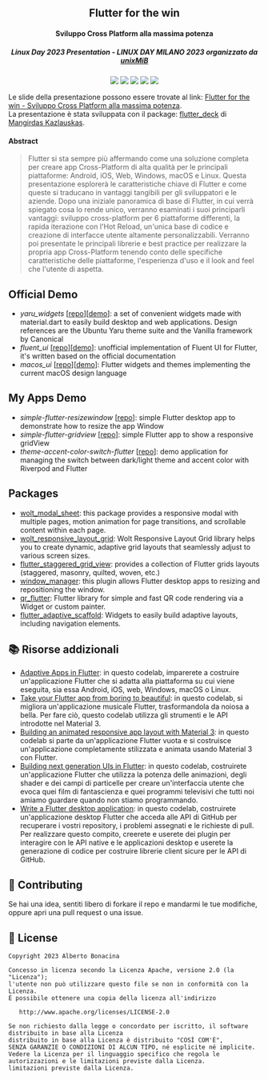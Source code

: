 <div align="center">
  <h2>Flutter for the win</h2>
  <h4>Sviluppo Cross Platform alla massima potenza</h4>
  <h5>Linux Day 2023 Presentation - LINUX DAY MILANO 2023 organizzato da <a href="https://www.unixmib.org/">unixMiB</a></h5>
  <p>
    <a href="https://dart.dev/"><img src="https://img.shields.io/badge/Dart-0175C2?style=for-the-badge&logo=dart&logoColor=white"></a>
    <a href="https://flutter.dev/"><img src="https://img.shields.io/badge/Flutter-02569B?style=for-the-badge&logo=flutter&logoColor=white"></a>
    <a href="https://www.apache.org/licenses/LICENSE-2.0.html"><img src="https://img.shields.io/badge/licence-Apache%202.0-yellow?style=for-the-badge&"></a>
    <a href="https://www.netlify.com/"><img src="https://img.shields.io/badge/Netlify-00C7B7?style=for-the-badge&logo=netlify&logoColor=white"/></a>
    <a href="https://www.cloudflare.com/"><img src="https://img.shields.io/badge/CloudFlare-e06d10?style=for-the-badge&logo=cloudflare&logoColor=white"/></a>
  </p>
</div>

Le slide della presentazione possono essere trovate al link: [Flutter for the win - Sviluppo Cross Platform alla massima potenza](https://ldmi2023.albertobonacina.com/).<br>
La presentazione è stata sviluppata con il package: [flutter_deck](https://pub.dev/packages/flutter_deck) di [Mangirdas Kazlauskas](https://kazlauskas.dev/about-me/).

#### Abstract 

> Flutter si sta sempre più affermando come una soluzione completa per creare app Cross-Platform di alta qualità per le principali piattaforme: Android, iOS, Web, Windows, macOS e Linux. Questa presentazione esplorerà le caratteristiche chiave di Flutter e come queste si traducano in vantaggi tangibili per gli sviluppatori e le aziende.
>Dopo una iniziale panoramica di base di Flutter, in cui verrà spiegato cosa lo rende unico, verranno esaminati i suoi principarli vantaggi: sviluppo cross-platform per 6 piattaforme differenti, la rapida iterazione con l'Hot Reload, un'unica base di codice e creazione di interfacce utente altamente personalizzabili.
>Verranno poi presentate le principali librerie e best practice per realizzare la propria app Cross-Platform tenendo conto delle specifiche caratteristiche delle piattaforme, l'esperienza d'uso e il look and feel che l'utente di aspetta.

## Official Demo

* *yaru_widgets* [[repo](https://pub.dev/packages/yaru_widgets)][[demo](https://ubuntu.github.io/yaru_widgets.dart/)]: a set of convenient widgets made with material.dart to easily build desktop and web applications. Design references are the Ubuntu Yaru theme suite and the Vanilla framework by Canonical
* *fluent_ui* [[repo](https://pub.dev/packages/fluent_ui)][[demo](https://bdlukaa.github.io/fluent_ui/)]: unofficial implementation of Fluent UI for Flutter, it's written based on the official documentation
* *macos_ui* [[repo](https://pub.dev/packages/macos_ui)][[demo](https://macosui.github.io/macos_ui/)]: Flutter widgets and themes implementing the current macOS design language

## My Apps Demo

* *simple-flutter-resizewindow* [[repo](https://github.com/polilluminato/simple-flutter-resizewindow)]: simple Flutter desktop app to demonstrate how to resize the app Window
* *simple-flutter-gridview* [[repo](https://github.com/polilluminato/simple-flutter-gridview)]: simple Flutter app to show a responsive gridView
* *theme-accent-color-switch-flutter* [[repo](https://github.com/polilluminato/theme-accent-color-switch-flutter)]: demo application for managing the switch between dark/light theme and accent color with Riverpod and Flutter

## Packages

* [wolt_modal_sheet](https://pub.dev/packages/wolt_modal_sheet): this package provides a responsive modal with multiple pages, motion animation for page transitions, and scrollable content within each page.
* [wolt_responsive_layout_grid](https://pub.dev/packages/wolt_responsive_layout_grid): Wolt Responsive Layout Grid library helps you to create dynamic, adaptive grid layouts that seamlessly adjust to various screen sizes.
* [flutter_staggered_grid_view](https://pub.dev/packages/flutter_staggered_grid_view): provides a collection of Flutter grids layouts (staggered, masonry, quilted, woven, etc.)
* [window_manager](https://pub.dev/packages/window_manager): this plugin allows Flutter desktop apps to resizing and repositioning the window.
* [qr_flutter](https://pub.dev/packages/qr_flutter): Flutter library for simple and fast QR code rendering via a Widget or custom painter.
* [flutter_adaptive_scaffold](https://pub.dev/packages/flutter_adaptive_scaffold): Widgets to easily build adaptive layouts, including navigation elements.

## 📚 Risorse addizionali

* [Adaptive Apps in Flutter](https://codelabs.developers.google.com/codelabs/flutter-adaptive-app): in questo codelab, imparerete a costruire un'applicazione Flutter che si adatta alla piattaforma su cui viene eseguita, sia essa Android, iOS, web, Windows, macOS o Linux.
* [Take your Flutter app from boring to beautiful](https://codelabs.developers.google.com/codelabs/flutter-boring-to-beautiful): in questo codelab, si migliora un'applicazione musicale Flutter, trasformandola da noiosa a bella. Per fare ciò, questo codelab utilizza gli strumenti e le API introdotte nel Material 3.
* [Building an animated responsive app layout with Material 3](https://codelabs.developers.google.com/codelabs/flutter-animated-responsive-layout): in questo codelab si parte da un'applicazione Flutter vuota e si costruisce un'applicazione completamente stilizzata e animata usando Material 3 con Flutter.
* [Building next generation UIs in Flutter](https://codelabs.developers.google.com/codelabs/flutter-next-gen-uis): in questo codelab, costruirete un'applicazione Flutter che utilizza la potenza delle animazioni, degli shader e dei campi di particelle per creare un'interfaccia utente che evoca quei film di fantascienza e quei programmi televisivi che tutti noi amiamo guardare quando non stiamo programmando.
* [Write a Flutter desktop application](https://codelabs.developers.google.com/codelabs/flutter-github-client): in questo codelab, costruirete un'applicazione desktop Flutter che acceda alle API di GitHub per recuperare i vostri repository, i problemi assegnati e le richieste di pull. Per realizzare questo compito, creerete e userete dei plugin per interagire con le API native e le applicazioni desktop e userete la generazione di codice per costruire librerie client sicure per le API di GitHub.


## 💎 Contributing

Se hai una idea, sentiti libero di forkare il repo e mandarmi le tue modifiche, oppure apri una pull request o una issue.

## 📃 License

```
Copyright 2023 Alberto Bonacina

Concesso in licenza secondo la Licenza Apache, versione 2.0 (la "Licenza");
l'utente non può utilizzare questo file se non in conformità con la Licenza.
È possibile ottenere una copia della licenza all'indirizzo

   http://www.apache.org/licenses/LICENSE-2.0

Se non richiesto dalla legge o concordato per iscritto, il software distribuito in base alla Licenza
distribuito in base alla Licenza è distribuito "COSÌ COM'È",
SENZA GARANZIE O CONDIZIONI DI ALCUN TIPO, né esplicite né implicite.
Vedere la Licenza per il linguaggio specifico che regola le autorizzazioni e le limitazioni previste dalla Licenza.
limitazioni previste dalla Licenza.
```